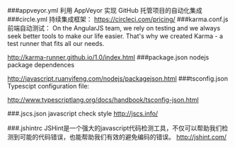 ###appveyor.yml
利用 AppVeyor 实现 GitHub 托管项目的自动化集成
###circle.yml
持续集成框架：
<https://circleci.com/pricing/>
###karma.conf.js
前端自动测试：
On the AngularJS team, we rely on testing and we always seek better tools to make our life easier. That's why we created
Karma - a test runner that fits all our needs. 

<http://karma-runner.github.io/1.0/index.html>
###package.json
nodejs package dependences

<http://javascript.ruanyifeng.com/nodejs/packagejson.html>
###tsconfig.json
Typescipt configuration file:

<http://www.typescriptlang.org/docs/handbook/tsconfig-json.html>

###.jscs.json
javascript check style
<http://jscs.info/>

###.jshintrc
JSHint是一个强大的javascript代码检测工具，不仅可以帮助我们检测到可能的代码错误，也能帮助我们有效的避免编码的错误。
<http://jshint.com/>